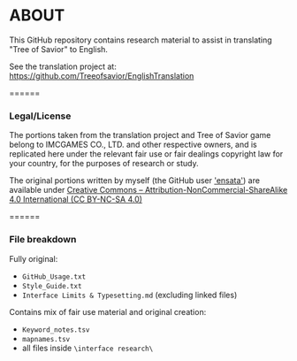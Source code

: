 # ABOUT

This GitHub repository contains research material to assist in translating "Tree of Savior" to English. 

See the translation project at: https://github.com/Treeofsavior/EnglishTranslation

======

### Legal/License

The portions taken from the translation project and Tree of Savior game belong to IMCGAMES CO., LTD.  and other respective owners, and is replicated here under the relevant fair use or fair dealings copyright law for your country, for the purposes of research or study.

The original portions written by myself (the GitHub user ['ensata'](https://github.com/ensata)) are available under [Creative Commons – Attribution-NonCommercial-ShareAlike 4.0 International (CC BY-NC-SA 4.0)](http://creativecommons.org/licenses/by-nc-sa/4.0/)


======

### File breakdown

Fully original: 
* `GitHub_Usage.txt`
* `Style_Guide.txt`
* `Interface Limits & Typesetting.md` (excluding linked files)

Contains mix of fair use material and original creation: 
* `Keyword_notes.tsv`
* `mapnames.tsv`
* all files inside `\interface research\`
